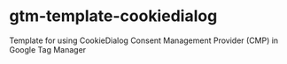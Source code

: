 # gtm-template-cookiedialog
Template for using CookieDialog Consent Management Provider (CMP) in Google Tag Manager
